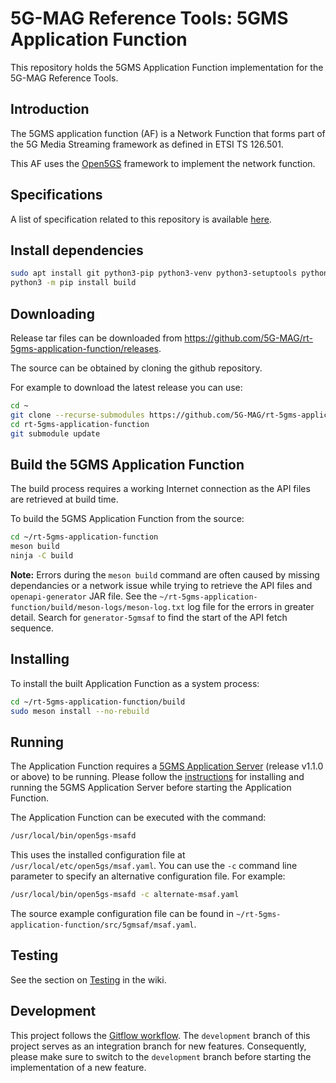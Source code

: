 # 5G-MAG Reference Tools: 5GMS Application Function

This repository holds the 5GMS Application Function implementation for the 5G-MAG Reference Tools.

## Introduction

The 5GMS application function (AF) is a Network Function that forms part of the 5G Media Streaming framework as defined
in ETSI TS 126.501.

This AF uses the [Open5GS](https://open5gs.org/) framework to implement the network function.

## Specifications

A list of specification related to this repository is available [here](https://github.com/5G-MAG/Standards/wiki/5G-Media-Streaming-Architecture-(5GMS):-Relevant-Specifications).

## Install dependencies

```bash
sudo apt install git python3-pip python3-venv python3-setuptools python3-wheel ninja-build build-essential flex bison git libsctp-dev libgnutls28-dev libgcrypt-dev libssl-dev libidn11-dev libmongoc-dev libbson-dev libyaml-dev libnghttp2-dev libmicrohttpd-dev libcurl4-gnutls-dev libnghttp2-dev libtins-dev libtalloc-dev meson curl wget default-jdk
python3 -m pip install build
```

## Downloading

Release tar files can be downloaded from <https://github.com/5G-MAG/rt-5gms-application-function/releases>.

The source can be obtained by cloning the github repository.

For example to download the latest release you can use:

```bash
cd ~
git clone --recurse-submodules https://github.com/5G-MAG/rt-5gms-application-function.git
cd rt-5gms-application-function
git submodule update
```

## Build the 5GMS Application Function

The build process requires a working Internet connection as the API files are retrieved at build time.

To build the 5GMS Application Function from the source:

```bash
cd ~/rt-5gms-application-function
meson build
ninja -C build
```

**Note:** Errors during the `meson build` command are often caused by missing dependancies or a network issue while trying to retrieve the API files and `openapi-generator` JAR file. See the `~/rt-5gms-application-function/build/meson-logs/meson-log.txt` log file for the errors in greater detail. Search for `generator-5gmsaf` to find the start of the API fetch sequence.

## Installing

To install the built Application Function as a system process:

```bash
cd ~/rt-5gms-application-function/build
sudo meson install --no-rebuild
```

## Running

The Application Function requires a [5GMS Application Server](https://github.com/5G-MAG/rt-5gms-application-server) (release v1.1.0 or above) to be running. Please follow the [instructions](https://github.com/5G-MAG/rt-5gms-application-server/tree/development#readme) for installing and running the 5GMS Application Server before starting the Application Function.

The Application Function can be executed with the command:

```bash
/usr/local/bin/open5gs-msafd
```

This uses the installed configuration file at `/usr/local/etc/open5gs/msaf.yaml`. You can use the `-c` command line parameter to
specify an alternative configuration file. For example:

```bash
/usr/local/bin/open5gs-msafd -c alternate-msaf.yaml
```

The source example configuration file can be found in `~/rt-5gms-application-function/src/5gmsaf/msaf.yaml`.

## Testing

See the section on [Testing](https://github.com/5G-MAG/rt-5gms-application-function/wiki/Developing-and-Contributing#testing) in the wiki.

## Development

This project follows
the [Gitflow workflow](https://www.atlassian.com/git/tutorials/comparing-workflows/gitflow-workflow). The
`development` branch of this project serves as an integration branch for new features. Consequently, please make sure to
switch to the `development` branch before starting the implementation of a new feature.
